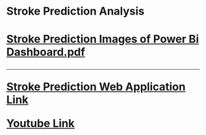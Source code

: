 <h1>Stroke Prediction Analysis<h1/>

[Stroke Prediction Images of Power Bi Dashboard.pdf](https://github.com/KoKoustav/Stroke-Prediction/files/15473497/Stroke.Prediction.Images.of.Dashboard.1.pdf)

---

[Stroke Prediction Web Application Link](https://stroke-prediction-analysis.streamlit.app/)

[Youtube Link](https://youtu.be/5PdfC2dvIQI)



